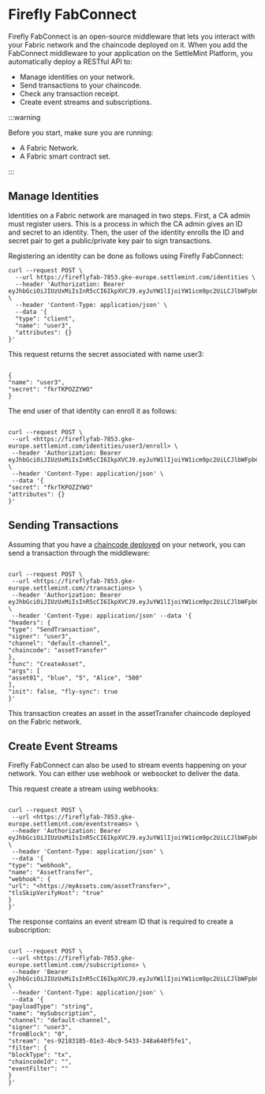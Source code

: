 # Firefly FabConnect

Firefly FabConnect is an open-source middleware that lets you interact with your Fabric network and the chaincode deployed on it. When you add the FabConnect middleware to your application on the SettleMint Platform, you automatically deploy a RESTful API to:

- Manage identities on your network.
- Send transactions to your chaincode.
- Check any transaction receipt.
- Create event streams and subscriptions.

:::warning

Before you start, make sure you are running:

- A Fabric Network.
- A Fabric smart contract set.

:::

## Manage Identities

Identities on a Fabric network are managed in two steps. First, a CA admin must register users. This is a process in which the CA admin gives an ID and secret to an identity. Then, the user of the identity enrolls the ID and secret pair to get a public/private key pair to sign transactions.

Registering an identity can be done as follows using Firefly FabConnect:

```shell
curl --request POST \
  --url https://fireflyfab-7853.gke-europe.settlemint.com/identities \
  --header 'Authorization: Bearer eyJhbGciOiJIUzUxMiIsInR5cCI6IkpXVCJ9.eyJuYW1lIjoiYW1icm9pc2UiLCJlbWFpbCI6ImFtYnJvaXNlQHNldHRsZW1pbnQuY29tIiwicGljdHVyZSI6Imh0dHBzOi8vcy5ncmF2YXRhci5jb20v…' \
  --header 'Content-Type: application/json' \
  --data '{
  "type": "client",
  "name": "user3",
  "attributes": {}
}'
```

This request returns the secret associated with name user3:

```shell

{
"name": "user3",
"secret": "fkrTKPOZZYWO"
}

```

The end user of that identity can enroll it as follows:

```shell

curl --request POST \
 --url <https://fireflyfab-7853.gke-europe.settlemint.com/identities/user3/enroll> \
 --header 'Authorization: Bearer eyJhbGciOiJIUzUxMiIsInR5cCI6IkpXVCJ9.eyJuYW1lIjoiYW1icm9pc2UiLCJlbWFpbCI6ImFtYnJvaXNlQHNldHRsZW1pbnQuY29tIiwicGljdHVyZSI6Imh0dHBzOi8vcy5ncmF2YXRhci5jb20v…' \
 --header 'Content-Type: application/json' \
 --data '{
"secret": "fkrTKPOZZYWO"
"attributes": {}
}'

```

## Sending Transactions

Assuming that you have a [chaincode deployed](../blockchain-guides/5_Hyperledger-Fabric/6_hyperledger-fabric-integration-tools.md) on your network, you can send a transaction through the middleware:

```shell

curl --request POST \
 --url <https://fireflyfab-7853.gke-europe.settlemint.com//transactions> \
 --header 'Authorization: Bearer eyJhbGciOiJIUzUxMiIsInR5cCI6IkpXVCJ9.eyJuYW1lIjoiYW1icm9pc2UiLCJlbWFpbCI6ImFtYnJvaXNlQHNldHRsZW1pbnQuY29tIiwicGljdHVyZSI6Imh0dHBzOi8vcy5ncmF2YXRhci5jb20v…' \
 --header 'Content-Type: application/json' --data '{
"headers": {
"type": "SendTransaction",
"signer": "user3",
"channel": "default-channel",
"chaincode": "assetTransfer"
},
"func": "CreateAsset",
"args": [
"asset01", "blue", "5", "Alice", "500"
],
"init": false, "fly-sync": true
}'

```

This transaction creates an asset in the assetTransfer chaincode deployed on the Fabric network.

## Create Event Streams

Firefly FabConnect can also be used to stream events happening on your network. You can either use webhook or websocket to deliver the data.

This request create a stream using webhooks:

```shell

curl --request POST \
 --url <https://fireflyfab-7853.gke-europe.settlemint.com/eventstreams> \
 --header 'Authorization: Bearer eyJhbGciOiJIUzUxMiIsInR5cCI6IkpXVCJ9.eyJuYW1lIjoiYW1icm9pc2UiLCJlbWFpbCI6ImFtYnJvaXNlQHNldHRsZW1pbnQuY29tIiwicGljdHVyZSI6Imh0dHBzOi8vcy5ncmF2YXRhci5jb20v…' \
 --header 'Content-Type: application/json' \
 --data '{
"type": "webhook",
"name": "AssetTransfer",
"webhook": {
"url": "<https://myAssets.com/assetTransfer>",
"tlsSkipVerifyHost": "true"
}
}'

```

The response contains an event stream ID that is required to create a subscription:

```shell

curl --request POST \
 --url <https://fireflyfab-7853.gke-europe.settlemint.com//subscriptions> \
 --header 'Bearer eyJhbGciOiJIUzUxMiIsInR5cCI6IkpXVCJ9.eyJuYW1lIjoiYW1icm9pc2UiLCJlbWFpbCI6ImFtYnJvaXNlQHNldHRsZW1pbnQuY29tIiwicGljdHVyZSI6Imh0dHBzOi8vcy5ncmF2YXRhci5jb20v…' \
 --header 'Content-Type: application/json' \
 --data '{
"payloadType": "string",
"name": "mySubscription",
"channel": "default-channel",
"signer": "user3",
"fromBlock": "0",
"stream": "es-92183185-01e3-4bc9-5433-348a640f5fe1",
"filter": {
"blockType": "tx",
"chaincodeId": "",
"eventFilter": ""
}
}'

```
